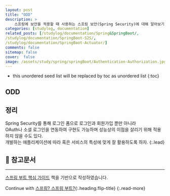 ```yaml
---
layout: post
title: "ODD"
description: >
    스프링에 보안을 적용할 때 사용하는 스프링 보안(Spring Security)에 대해 알아보기.
categories: [studylog, documentation]
related_posts: [/studylog/documentation/Spring&SpringBoot/, 
/studylog/documentation/SpringBoot-S2S/,
/studylog/documentation/SpringBoot-Actuator/]
comments: false
sitemap: false
cover:  false
image: /assets/study/spring/springBoot/Authentication-Authorization.jpg
---
```


* this unordered seed list will be replaced by toc as unordered list 
{:toc}

## ODD
>


## 정리
Spring Security를 통해 로그인 폼으로 로그인과 회원가입 뿐만 아니라<br>
OAuth나 소셜 로그인을 연동하여 구현도 가능하며 성능상의 이점을 살리기 위해 적용하지 않을 수도 있다.<br>
개발하는 애플리케이션에 따라 혹은 서비스의 특성에 맞게 잘 활용하도록 하자.
{:.lead}

## 📄 참고문서
<hr>
<a href="https://www.aladin.co.kr/shop/wproduct.aspx?ItemId=296591989">스프링 부트 핵심 가이드</a> 책을 기반으로 작성하였습니다.

Continue with [스프링? 스프링 부트?](2024-05-21-Spring&SpringBoot.md){:.heading.flip-title}
{:.read-more}